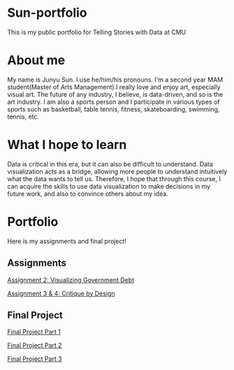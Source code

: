 # Sun-portfolio
This is my public portfolio for Telling Stories with Data at CMU

# About me
My name is Junyu Sun. I use he/him/his pronouns. I'm a second year MAM student(Master of Arts Management).I really love and enjoy art, especially visual art. The future of any industry, I believe, is data-driven, and so is the art industry. I am also a sports person and I participate in various types of sports such as basketball, table tennis, fitness, skateboarding, swimming, tennis, etc.

# What I hope to learn
Data is critical in this era, but it can also be difficult to understand. Data visualization acts as a bridge, allowing more people to understand intuitively what the data wants to tell us. Therefore, I hope that through this course, I can acquire the skills to use data visualization to make decisions in my future work, and also to convince others about my idea.

# Portfolio
Here is my assignments and final project!

## Assignments 
[Assignment 2: Visualizing Government Debt](/dataviz2.md)

[Assignment 3 & 4: Critique by Design](/Critique_by_Design.md)

## Final Project
[Final Project Part 1](/Final_project_part1.md)

[Final Project Part 2](/Final_project_part2.md)

[Final Project Part 3](/Final_project_part3.md)
